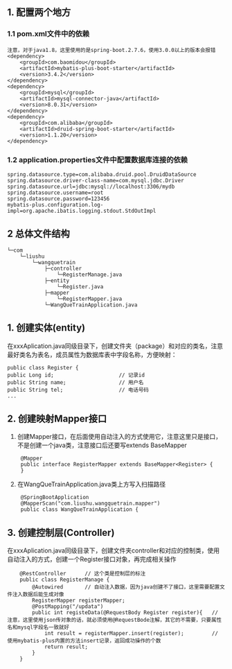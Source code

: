 ## 1. 配置两个地方
### 1.1 pom.xml文件中的依赖
    注意，对于java1.8，这里使用的是spring-boot.2.7.6，使用3.0.0以上的版本会报错
    <dependency>
        <groupId>com.baomidou</groupId>
        <artifactId>mybatis-plus-boot-starter</artifactId>
        <version>3.4.2</version>
    </dependency>
    <dependency>
        <groupId>mysql</groupId>
        <artifactId>mysql-connector-java</artifactId>
        <version>8.0.31</version>
    </dependency>
    <dependency>
        <groupId>com.alibaba</groupId>
        <artifactId>druid-spring-boot-starter</artifactId>
        <version>1.1.20</version>
    </dependency>
### 1.2 application.properties文件中配置数据库连接的依赖
    spring.datasource.type=com.alibaba.druid.pool.DruidDataSource
    spring.datasource.driver-class-name=com.mysql.jdbc.Driver
    spring.datasource.url=jdbc:mysql://localhost:3306/mydb
    spring.datasource.username=root
    spring.datasource.password=123456
    mybatis-plus.configuration.log-impl=org.apache.ibatis.logging.stdout.StdOutImpl

## 2 总体文件结构
    └─com
        └─liushu
            └─wangquetrain
                ├─controller
                    └─RegisterManage.java
                ├─entity
                    └─Register.java
                ├─mapper
                    └─RegisterMapper.java
                └─WangQueTrainApplication.java


## 1. 创建实体(entity)
在xxxAplication.java同级目录下，创建文件夹（package）和对应的类名，注意最好类名为表名，成员属性为数据库表中字段名称，方便映射：  

    public class Register {
    public Long id;                     // 记录id
    public String name;                 // 用户名
    public String tel;                  // 电话号码
    ...

## 2. 创建映射Mapper接口
1. 创建Mapper接口，在后面使用自动注入的方式使用它，注意这里只是接口，不是创建一个java类，注意接口后还要写extends BaseMapper<Register>  

        @Mapper
        public interface RegisterMapper extends BaseMapper<Register> {
        }

2. 在WangQueTrainApplication.java类上方写入扫描路径  

        @SpringBootApplication
        @MapperScan("com.liushu.wangquetrain.mapper")
        public class WangQueTrainApplication {


## 3. 创建控制层(Controller)
在xxxAplication.java同级目录下，创建文件夹controller和对应的控制类，使用自动注入的方式，创建一个Register接口对象，再完成相关操作  

        @RestController      // 这个类是控制层的标注
        public class RegisterManage {
            @Autowired       // 自动注入数据，因为java创建不了接口，这里需要配置文件注入数据后能生成对像
            RegisterMapper registerMapper;
            @PostMapping("/updata")
            public int registeData(@RequestBody Register register){   // 注意，这里使用json传对象的话，就必须使用@RequestBode注解，其它的不需要，只要属性名和mysql字段名一致就好
                int result = registerMapper.insert(register);         // 使用mybatis-plus内置的方法insert记录，返回成功操作的个数
                return result;
            }
        }



    